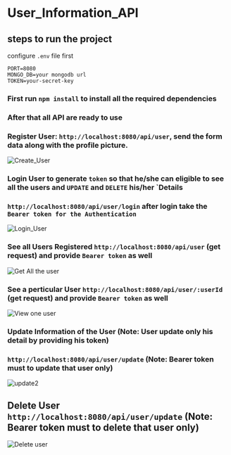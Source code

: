 # User_Information_API

## steps to run the project
configure `.env` file first
```
PORT=8080
MONGO_DB=your mongodb url
TOKEN=your-secret-key
```
### First run `npm install` to install all the required dependencies
### After that all API are ready to use

### Register User: `http://localhost:8080/api/user`, send the form data along with the profile picture.

![Create_User](https://github.com/vivekyadav20364/User_Information_API/assets/106297162/2b44e517-66aa-4f6d-ac57-46d9cd6bb3fc)

### Login User to generate `token` so that he/she can eligible to see all the users and `UPDATE` and `DELETE` his/her `Details
### `http://localhost:8080/api/user/login` after login take the `Bearer token for the Authentication`

![Login_User](https://github.com/vivekyadav20364/User_Information_API/assets/106297162/83313c94-0925-40a1-b8b2-a94f814f3c3f)

### See all Users Registered `http://localhost:8080/api/user` (get request) and provide `Bearer token` as well

![Get All the user](https://github.com/vivekyadav20364/User_Information_API/assets/106297162/988f7b44-1377-4372-910c-a694ea14b1d0)

### See a perticular User `http://localhost:8080/api/user/:userId` (get request) and provide `Bearer token` as well

![View one user](https://github.com/vivekyadav20364/User_Information_API/assets/106297162/ac80dcd7-b053-415e-86ab-dfa9f4476e2d)

### Update Information of the User (Note: User update only his detail by providing his token)
### `http://localhost:8080/api/user/update` (Note: Bearer token must to update that user only)

![update2](https://github.com/vivekyadav20364/User_Information_API/assets/106297162/f6b01aea-af22-4840-ad18-37e20de8f482)

## Delete User `http://localhost:8080/api/user/update` (Note: Bearer token must to delete that user only)

![Delete user](https://github.com/vivekyadav20364/User_Information_API/assets/106297162/8129cfc0-7f5b-4bfc-8289-4915ca7e7589)



